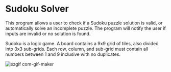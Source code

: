 # Sudoku Solver
This program allows a user to check if a Sudoku puzzle solution is valid, or automatically solve an incomplete puzzle. The program will notify the user if inputs are invalid or no solution is found.

Sudoku is a logic game. A board contains a 9x9 grid of tiles, also divided into 3x3 sub-grids. Each row, column, and sub-grid must contain all numbers between 1 and 9 inclusive with no duplicates.

![ezgif com-gif-maker](https://user-images.githubusercontent.com/56368354/124191254-65931200-da78-11eb-8dde-b3c2d9204850.gif)

